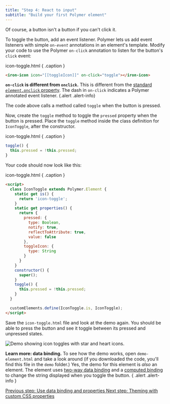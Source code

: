 ```yaml
---
title: "Step 4: React to input"
subtitle: "Build your first Polymer element"
---
```


Of course, a button isn't a button if you can't click it.

To toggle the button, add an event listener. Polymer lets us add event listeners with simple <code>on-<var>event</var></code> annotations in an element's template. Modify your code to use the Polymer `on-click` annotation to listen for the button's `click` event: 

icon-toggle.html { .caption } 

```html
<iron-icon icon="[[toggleIcon]]" on-click="toggle"></iron-icon>
```

**`on-click` is different from `onclick`.** This is different from the [standard <code><var>element</var>.onclick</code> property](https://developer.mozilla.org/en-US/docs/Web/API/GlobalEventHandlers/onclick). The dash in `on-click` indicates a Polymer annotated event listener.
{.alert .alert-info}

The code above calls a method called `toggle` when the button is pressed.  

Now, create the `toggle` method to toggle the `pressed` property when the button is pressed. Place the `toggle` method inside the class definition for `IconToggle`, after the constructor.

icon-toggle.html { .caption }

```js
toggle() {
  this.pressed = !this.pressed;
}
```

Your code should now look like this:

icon-toggle.html { .caption }

```html
<script>
  class IconToggle extends Polymer.Element {
    static get is() { 
      return 'icon-toggle';
    }
    static get properties() {
      return {
        pressed: {
          type: Boolean,
          notify: true,
          reflectToAttribute: true,
          value: false
        },
        toggleIcon: {
          type: String
        }
      }
    }
    constructor() {
      super();
    }
    toggle() {
      this.pressed = !this.pressed;
    }
  }

  customElements.define(IconToggle.is, IconToggle);
</script>
```

Save the `icon-toggle.html` file and look at the demo again. You should be able to press the button and see it
toggle between its pressed and unpressed states.

<img src="/images/2.0/first-element/databound-toggles.png" alt="Demo showing icon toggles with star and heart icons.">

**Learn more: data binding.** To see how the demo works, open `demo-element.html`
and take a look around (if you downloaded the code, you'll find this file in the `demo` folder.)
Yes, the demo for this element is _also_ an element. The
element uses <a href="/2.0/docs/devguide/data-binding#two-way-bindings">two-way
data binding</a> and a <a href="/2.0/docs/devguide/data-binding#annotated-computed">computed
binding</a> to change the string displayed when you toggle the button.
{ .alert .alert-info }

<a class="blue-button" href="step-3">
  Previous step: Use data binding and properties
</a>

<a class="blue-button" href="step-5">
  Next step: Theming with custom CSS properties
</a>
